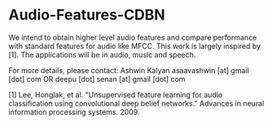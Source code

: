 # Audio-Features-CDBN
We intend to obtain higher level audio features and compare performance with standard features for audio like MFCC. This work is largely inspired by [1]. The applications will be in audio, music and speech. 

For more details, please contact:
Ashwin Kalyan asaavashwin [at] gmail [dot] com
OR
deepu [dot] senan [at] gmail [dot] com

[1] Lee, Honglak, et al. "Unsupervised feature learning for audio classification using convolutional deep belief networks." Advances in neural information processing systems. 2009.
